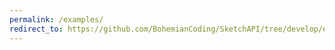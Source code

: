 ```yaml
---
permalink: /examples/
redirect_to: https://github.com/BohemianCoding/SketchAPI/tree/develop/examples
---
```

